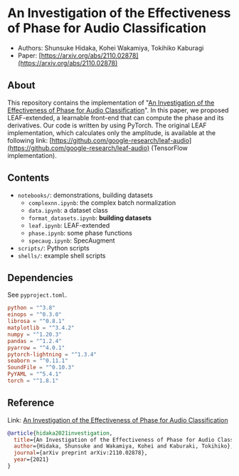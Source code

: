 # An Investigation of the Effectiveness of Phase for Audio Classification

- Authors: Shunsuke Hidaka, Kohei Wakamiya, Tokihiko Kaburagi
- Paper: [https://arxiv.org/abs/2110.02878](https://arxiv.org/abs/2110.02878)

## About

This repository contains the implementation of "[An Investigation of the Effectiveness of Phase for Audio Classification](https://arxiv.org/abs/2110.02878)".
In this paper, we proposed LEAF-extended, a learnable front-end that can compute the phase and its derivatives.
Our code is written by using PyTorch.
The original LEAF implementation, which calculates only the amplitude, is available at the following link: [https://github.com/google-research/leaf-audio](https://github.com/google-research/leaf-audio) (TensorFlow implementation).

## Contents

- `notebooks/`: demonstrations, building datasets
  - `complexnn.ipynb`: the complex batch normalization
  - `data.ipynb`: a dataset class
  - `format_datasets.ipynb`: **building datasets**
  - `leaf.ipynb`: LEAF-extended
  - `phase.ipynb`: some phase functions
  - `specaug.ipynb`: SpecAugment
- `scripts/`: Python scripts
- `shells/`: example shell scripts

## Dependencies

See `pyproject.toml`.

```toml
python = "^3.8"
einops = "^0.3.0"
librosa = "^0.8.1"
matplotlib = "^3.4.2"
numpy = "^1.20.3"
pandas = "^1.2.4"
pyarrow = "^4.0.1"
pytorch-lightning = "^1.3.4"
seaborn = "^0.11.1"
SoundFile = "^0.10.3"
PyYAML = "^5.4.1"
torch = "^1.8.1"
```

## Reference

Link: [An Investigation of the Effectiveness of Phase for Audio Classification](https://arxiv.org/abs/2110.02878)

```bibtex
@article{hidaka2021investigation,
  title={An Investigation of the Effectiveness of Phase for Audio Classification},
  author={Hidaka, Shunsuke and Wakamiya, Kohei and Kaburaki, Tokihiko},
  journal={arXiv preprint arXiv:2110.02878},
  year={2021}
}
```
